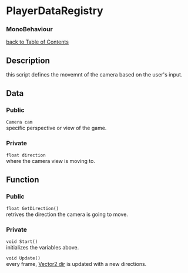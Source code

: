 # PlayerDataRegistry
### MonoBehaviour

[back to Table of Contents](/TableOfContents.md)

## Description   
this script defines the movemnt of the camera based on the user's input. 
## Data

### Public

`Camera cam`  
specific perspective or view of the game.

### Private

`float direction`  
where the camera view is moving to.

## Function

### Public

`float GetDirection()`  
retrives the direction the camera is going to move.

### Private

`void Start()`  
initializes the variables above.

`void Update()`  
every frame, [Vector2 dir](/Assets/Scripts/Character/Player/PlayerMovement.md) is updated with a new directions.